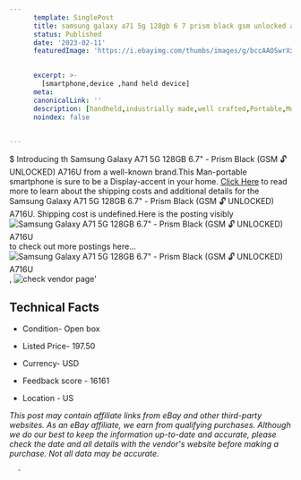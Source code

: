 ```yaml
---
      template: SinglePost
      title: samsung galaxy a71 5g 128gb 6 7 prism black gsm unlocked a716u
      status: Published
      date: '2023-02-11'
      featuredImage: 'https://i.ebayimg.com/thumbs/images/g/bccAAOSwrXxi6s51/s-l225.jpg'
       

      excerpt: >-
        [smartphone,device ,hand held device]
      meta:
      canonicalLink: ''
      description: [handheld,industrially made,well crafted,Portable,Mobile,Compact,Convenient,Lightweight,Maneuverable,Man-portable,Miniature,Carriable,Hand-held,Light,Holdable,Transportable,Mobile device,Pocket-sized,On-the-go,Wireless,Cordless,Compact size,Convenient size, smartphone,device ,hand held device]
      noindex: false
      

---
```

$
      Introducing th Samsung Galaxy A71 5G 128GB 6.7" - Prism Black (GSM 🔓 UNLOCKED) A716U from a well-known brand.This Man-portable smartphone is sure to be a Display-accent in your home. [Click Here](https://www.ebay.com/itm/255793451737?hash=item3b8e7a52d9%3Ag%3AbccAAOSwrXxi6s51&mkevt=1&mkcid=1&mkrid=711-53200-19255-0&campid=%253CePNCampaignId%253E&customid=%253CreferenceId%253E&toolid=10049) to read more to learn about the shipping costs and additional details for the Samsung Galaxy A71 5G 128GB 6.7" - Prism Black (GSM 🔓 UNLOCKED) A716U. Shipping cost is undefined.Here is the posting visibly ![Samsung Galaxy A71 5G 128GB 6.7" - Prism Black (GSM 🔓 UNLOCKED) A716U](https://i.ebayimg.com/thumbs/images/g/bccAAOSwrXxi6s51/s-l225.jpg) to check out more postings here... ![Samsung Galaxy A71 5G 128GB 6.7" - Prism Black (GSM 🔓 UNLOCKED) A716U](https://i.ebayimg.com/images/g/bccAAOSwrXxi6s51/s-l960.jpg), ![check vendor page](https://origin-galleryplus.ebayimg.com/ws/web/255793451737_2_0_1/225x225.jpg,https://origin-galleryplus.ebayimg.com/ws/web/255793451737_3_0_1/225x225.jpg,https://origin-galleryplus.ebayimg.com/ws/web/255793451737_4_0_1/225x225.jpg,https://origin-galleryplus.ebayimg.com/ws/web/255793451737_5_0_1/225x225.jpg)'

      

 ## Technical Facts 



     
      

 - Condition- Open box 


      

 - Listed Price- 197.50 


      

 - Currency- USD 


      

 - Feedback score - 16161 


      

 - Location - US 


      
      

 *_This post may contain affiliate links from eBay and other third-party websites. As an eBay affiliate, we earn from qualifying purchases. Although we do our best to keep the information up-to-date and accurate, please check the date and all details with the vendor's website before making a purchase. Not all data may be accurate._*




      -
